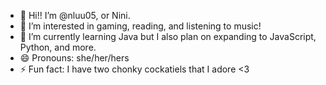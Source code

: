- 👋 Hi!! I’m @nluu05, or Nini.
- 👀 I’m interested in gaming, reading, and listening to music!
- 🌱 I’m currently learning Java but I also plan on expanding to JavaScript, Python, and more.
- 😄 Pronouns: she/her/hers
- ⚡ Fun fact: I have two chonky cockatiels that I adore <3

<!---
nluu05/nluu05 is a ✨ special ✨ repository because its `README.md` (this file) appears on your GitHub profile.
You can click the Preview link to take a look at your changes.
--->

